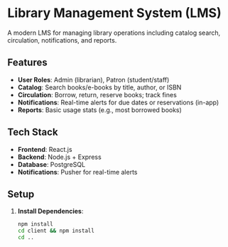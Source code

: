 # Library Management System (LMS)

A modern LMS for managing library operations including catalog search, circulation, notifications, and reports.

## Features
- **User Roles**: Admin (librarian), Patron (student/staff)
- **Catalog**: Search books/e-books by title, author, or ISBN
- **Circulation**: Borrow, return, reserve books; track fines
- **Notifications**: Real-time alerts for due dates or reservations (in-app)
- **Reports**: Basic usage stats (e.g., most borrowed books)

## Tech Stack
- **Frontend**: React.js
- **Backend**: Node.js + Express
- **Database**: PostgreSQL
- **Notifications**: Pusher for real-time alerts

## Setup
1. **Install Dependencies**:
   ```bash
   npm install
   cd client && npm install
   cd ..
   ```
